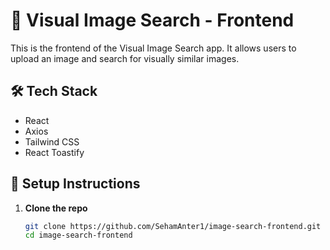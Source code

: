 # 📸 Visual Image Search - Frontend

This is the frontend of the Visual Image Search app. It allows users to upload an image and search for visually similar images.

## 🛠️ Tech Stack

- React
- Axios
- Tailwind CSS
- React Toastify

## 🚀 Setup Instructions

1. **Clone the repo**
   ```bash
   git clone https://github.com/SehamAnter1/image-search-frontend.git
   cd image-search-frontend
